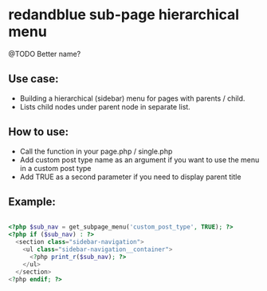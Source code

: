 # redandblue sub-page hierarchical menu

@TODO Better name?

## Use case:
- Building a hierarchical (sidebar) menu for pages with parents / child.
- Lists child nodes under parent node in separate list.


## How to use:

- Call the function in your page.php / single.php
- Add custom post type name as an argument if you want to use the menu in a custom post type
- Add TRUE as a second parameter if you need to display parent title

## Example:
```php

<?php $sub_nav = get_subpage_menu('custom_post_type', TRUE); ?>
<?php if ($sub_nav) : ?>
  <section class="sidebar-navigation">
    <ul class="sidebar-navigation__container">
      <?php print_r($sub_nav); ?>
    </ul>
  </section>
<?php endif; ?>
```
